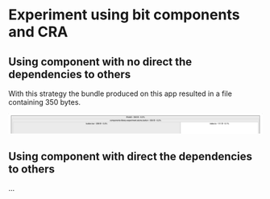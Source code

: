 # Experiment using bit components and CRA

## Using component with no direct the dependencies to others

With this strategy the bundle produced on this app resulted in a file containing 350 bytes.

<img src="./docs/images/image-1.png">

## Using component with direct the dependencies to others

...